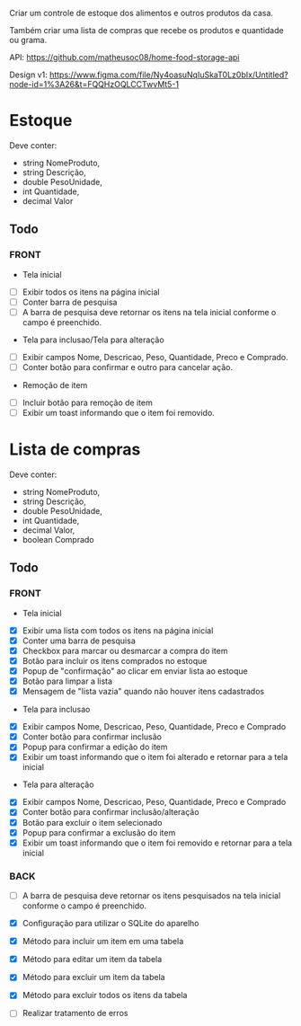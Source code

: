Criar um controle de estoque dos alimentos e outros produtos da casa.

Também criar uma lista de compras que recebe os produtos e quantidade ou grama.

API: https://github.com/matheusoc08/home-food-storage-api

Design v1: https://www.figma.com/file/Ny4oasuNqIuSkaT0Lz0bIx/Untitled?node-id=1%3A26&t=FQQHzOQLCCTwvMt5-1

# Estoque
Deve conter:
- string NomeProduto,
- string Descrição,
- double PesoUnidade,
- int Quantidade,
- decimal Valor

## Todo

### FRONT
- Tela inicial
- [ ] Exibir todos os itens na página inicial
- [ ] Conter barra de pesquisa
- [ ] A barra de pesquisa deve retornar os itens na tela inicial conforme o campo é preenchido.

- Tela para inclusao/Tela para alteração
- [ ] Exibir campos Nome, Descricao, Peso, Quantidade, Preco e Comprado.
- [ ] Conter botão para confirmar e outro para cancelar ação.

- Remoção de item
- [ ] Incluir botão para remoção de item
- [ ] Exibir um toast informando que o item foi removido.

# Lista de compras
Deve conter:
- string NomeProduto,
- string Descrição,
- double PesoUnidade,
- int Quantidade,
- decimal Valor,
- boolean Comprado

## Todo

### FRONT
- Tela inicial
- [x] Exibir uma lista com todos os itens na página inicial
- [x] Conter uma barra de pesquisa
- [x] Checkbox para marcar ou desmarcar a compra do item
- [x] Botão para incluir os itens comprados no estoque
- [x] Popup de "confirmação" ao clicar em enviar lista ao estoque
- [x] Botão para limpar a lista
- [x] Mensagem de "lista vazia" quando não houver itens cadastrados

- Tela para inclusao
- [x] Exibir campos Nome, Descricao, Peso, Quantidade, Preco e Comprado
- [x] Conter botão para confirmar inclusão
- [x] Popup para confirmar a edição do item
- [x] Exibir um toast informando que o item foi alterado e retornar para a tela inicial

- Tela para alteração
- [x] Exibir campos Nome, Descricao, Peso, Quantidade, Preco e Comprado
- [x] Conter botão para confirmar inclusão/alteração
- [x] Botão para excluir o item selecionado
- [x] Popup para confirmar a exclusão do item
- [x] Exibir um toast informando que o item foi removido e retornar para a tela inicial

### BACK
- [ ] A barra de pesquisa deve retornar os itens pesquisados na tela inicial conforme o campo é preenchido.
- [x] Configuração para utilizar o SQLite do aparelho
- [x] Método para incluir um item em uma tabela
- [x] Método para editar um item da tabela
- [x] Método para excluir um item da tabela
- [x] Método para excluir todos os itens da tabela
- [ ] Realizar tratamento de erros


